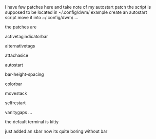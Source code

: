  I have few patches here and take note of my autostart patch 
 the script is supposed to be located in ~/.config/dwm/
 example create an autostart script move it into ~/.config/dwm/
...

 the patches are 

 activetagindicatorbar

 alternativetags

 attachasice

 autostart

 bar-height-spacing

 colorbar

 movestack

 selfrestart

 vanitygaps
...

the default terminal is kitty

just added an sbar now
its quite boring without bar
